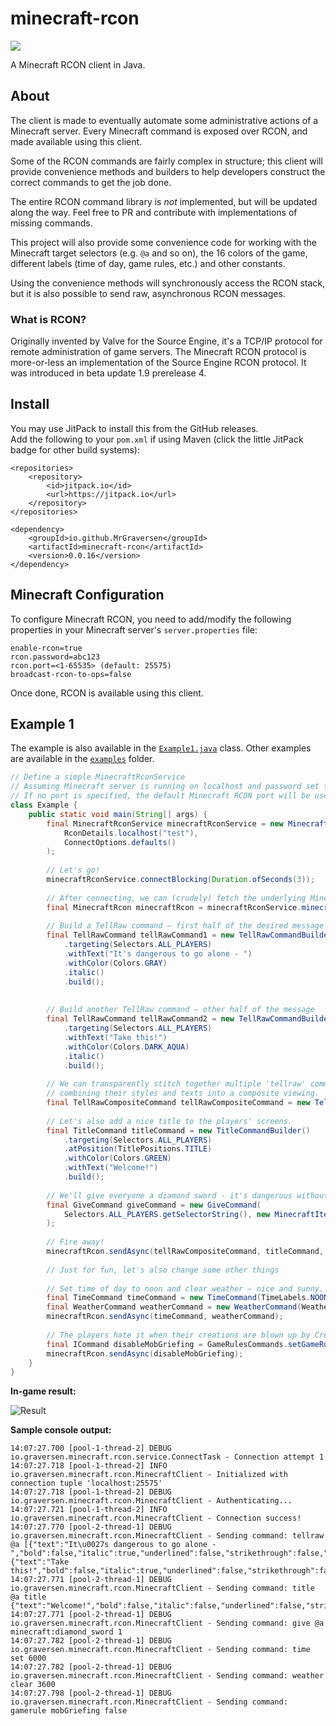 # minecraft-rcon
[![](https://jitpack.io/v/WarningImHack3r/minecraft-rcon.svg)](https://jitpack.io/#WarningImHack3r/minecraft-rcon)

A Minecraft RCON client in Java.

## About
The client is made to eventually automate some administrative actions of a Minecraft server. Every Minecraft command is exposed over RCON, and made available using this client.

Some of the RCON commands are fairly complex in structure; this client will provide convenience methods and builders to help developers construct the correct commands to get the job done.

The entire RCON command library is *not* implemented, but will be updated along the way. Feel free to PR and contribute with implementations of missing commands.

This project will also provide some convenience code for working with the Minecraft target selectors (e.g. `@a` and so on), the 16 colors of the game, different labels (time of day, game rules, etc.) and other constants.

Using the convenience methods will synchronously access the RCON stack, but it is also possible to send raw, asynchronous RCON messages.

### What is RCON?
Originally invented by Valve for the Source Engine, it's a TCP/IP protocol for remote administration of game servers. The Minecraft RCON protocol is more-or-less an implementation of the Source Engine RCON protocol. It was introduced in beta update 1.9 prerelease 4.

## Install

You may use JitPack to install this from the GitHub releases.  
Add the following to your `pom.xml` if using Maven (click the little JitPack badge for other build systems):

```
<repositories>
	<repository>
		<id>jitpack.io</id>
		<url>https://jitpack.io</url>
	</repository>
</repositories>
```

```
<dependency>
	<groupId>io.github.MrGraversen</groupId>
	<artifactId>minecraft-rcon</artifactId>
	<version>0.0.16</version>
</dependency>
```

## Minecraft Configuration

To configure Minecraft RCON, you need to add/modify the following properties in your Minecraft server's `server.properties` file:

```
enable-rcon=true
rcon.password=abc123
rcon.port=<1-65535> (default: 25575)
broadcast-rcon-to-ops=false
```

Once done, RCON is available using this client.

## Example 1

The example is also available in the [`Example1.java`](src/main/java/examples/Example1.java) class. Other examples are available in the [`examples`](src/main/java/examples) folder.

```java
// Define a simple MinecraftRconService
// Assuming Minecraft server is running on localhost and password set to "test"
// If no port is specified, the default Minecraft RCON port will be used
class Example {
    public static void main(String[] args) {
        final MinecraftRconService minecraftRconService = new MinecraftRconService(
            RconDetails.localhost("test"),
            ConnectOptions.defaults()
        );
        
        // Let's go!
        minecraftRconService.connectBlocking(Duration.ofSeconds(3));
        
        // After connecting, we can (crudely) fetch the underlying Minecraft RCON provider
        final MinecraftRcon minecraftRcon = minecraftRconService.minecraftRcon().orElseThrow(IllegalStateException::new);
        
        // Build a TellRaw command – first half of the desired message
        final TellRawCommand tellRawCommand1 = new TellRawCommandBuilder()
            .targeting(Selectors.ALL_PLAYERS)
            .withText("It's dangerous to go alone - ")
            .withColor(Colors.GRAY)
            .italic()
            .build();
        
        
        // Build another TellRaw command – other half of the message
        final TellRawCommand tellRawCommand2 = new TellRawCommandBuilder()
            .targeting(Selectors.ALL_PLAYERS)
            .withText("Take this!")
            .withColor(Colors.DARK_AQUA)
            .italic()
            .build();
        
        // We can transparently stitch together multiple 'tellraw' commands,
        // combining their styles and texts into a composite viewing.
        final TellRawCompositeCommand tellRawCompositeCommand = new TellRawCompositeCommand(List.of(tellRawCommand1, tellRawCommand2));
        
        // Let's also add a nice title to the players' screens.
        final TitleCommand titleCommand = new TitleCommandBuilder()
            .targeting(Selectors.ALL_PLAYERS)
            .atPosition(TitlePositions.TITLE)
            .withColor(Colors.GREEN)
            .withText("Welcome!")
            .build();
        
        // We'll give everyone a diamond sword - it's dangerous without.
        final GiveCommand giveCommand = new GiveCommand(
            Selectors.ALL_PLAYERS.getSelectorString(), new MinecraftItem("diamond_sword"), 1
        );
        
        // Fire away!
        minecraftRcon.sendAsync(tellRawCompositeCommand, titleCommand, giveCommand);
        
        // Just for fun, let's also change some other things
        
        // Set time of day to noon and clear weather – nice and sunny.
        final TimeCommand timeCommand = new TimeCommand(TimeLabels.NOON);
        final WeatherCommand weatherCommand = new WeatherCommand(Weathers.CLEAR, Duration.ofHours(1).toSeconds());
        minecraftRcon.sendAsync(timeCommand, weatherCommand);
        
        // The players hate it when their creations are blown up by Creepers, lets' help them.
        final ICommand disableMobGriefing = GameRulesCommands.setGameRule(GameRules.MOB_GRIEFING, false);
        minecraftRcon.sendAsync(disableMobGriefing);
    }
}
```

**In-game result:**

![Result](https://i.imgur.com/JFowbeh.png)

**Sample console output:**

```
14:07:27.700 [pool-1-thread-2] DEBUG io.graversen.minecraft.rcon.service.ConnectTask - Connection attempt 1
14:07:27.718 [pool-1-thread-2] INFO io.graversen.minecraft.rcon.MinecraftClient - Initialized with connection tuple 'localhost:25575'
14:07:27.718 [pool-1-thread-2] DEBUG io.graversen.minecraft.rcon.MinecraftClient - Authenticating...
14:07:27.721 [pool-1-thread-2] INFO io.graversen.minecraft.rcon.MinecraftClient - Connection success!
14:07:27.770 [pool-2-thread-1] DEBUG io.graversen.minecraft.rcon.MinecraftClient - Sending command: tellraw @a [{"text":"It\u0027s dangerous to go alone - ","bold":false,"italic":true,"underlined":false,"strikethrough":false,"obfuscated":false,"color":"gray"},{"text":"Take this!","bold":false,"italic":true,"underlined":false,"strikethrough":false,"obfuscated":false,"color":"dark_aqua"}]
14:07:27.771 [pool-2-thread-1] DEBUG io.graversen.minecraft.rcon.MinecraftClient - Sending command: title @a title {"text":"Welcome!","bold":false,"italic":false,"underlined":false,"strikethrough":false,"obfuscated":false,"color":"green"}
14:07:27.771 [pool-2-thread-1] DEBUG io.graversen.minecraft.rcon.MinecraftClient - Sending command: give @a minecraft:diamond_sword 1
14:07:27.782 [pool-2-thread-1] DEBUG io.graversen.minecraft.rcon.MinecraftClient - Sending command: time set 6000
14:07:27.782 [pool-2-thread-1] DEBUG io.graversen.minecraft.rcon.MinecraftClient - Sending command: weather clear 3600
14:07:27.798 [pool-2-thread-1] DEBUG io.graversen.minecraft.rcon.MinecraftClient - Sending command: gamerule mobGriefing false
```
